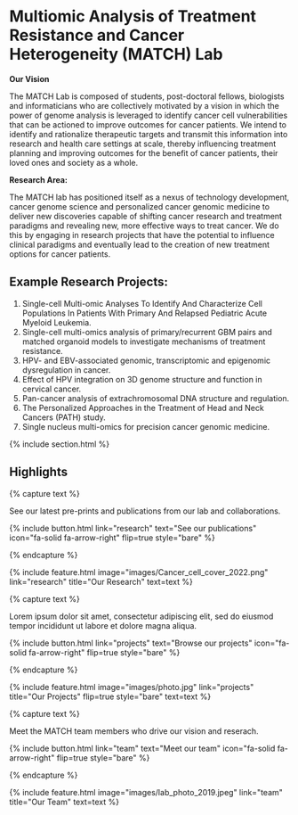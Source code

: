 ---
---

# Multiomic Analysis of Treatment Resistance and Cancer Heterogeneity (**MATCH**) Lab

**Our Vision**

The MATCH Lab is composed of students, post-doctoral fellows, biologists and informaticians who are collectively motivated by a vision in which the power of genome analysis is leveraged to identify cancer cell vulnerabilities that can be actioned to improve outcomes for cancer patients. We intend to identify and rationalize therapeutic targets and transmit this information into research and health care settings at scale, thereby influencing treatment planning and improving outcomes for the benefit of cancer patients, their loved ones and society as a whole.

**Research Area:**

The MATCH lab has positioned itself as a nexus of technology development, cancer genome science and personalized cancer genomic medicine to deliver new discoveries capable of shifting cancer research and treatment paradigms and revealing new, more effective ways to treat cancer. We do this by engaging in research projects that have the potential to influence clinical paradigms and eventually lead to the creation of new treatment options for cancer patients. 

## Example Research Projects:

1. Single-cell Multi-omic Analyses To Identify And Characterize Cell Populations In Patients With Primary And Relapsed Pediatric Acute Myeloid Leukemia.
2. Single-cell multi-omics analysis of primary/recurrent GBM pairs and matched organoid models to investigate mechanisms of treatment resistance.
3. HPV- and EBV-associated genomic, transcriptomic and epigenomic dysregulation in cancer.
4. Effect of HPV integration on 3D genome structure and function in cervical cancer.
5. Pan-cancer analysis of extrachromosomal DNA structure and regulation.
6. The Personalized Approaches in the Treatment of Head and Neck Cancers (PATH) study.
7. Single nucleus multi-omics for precision cancer genomic medicine. 

{% include section.html %}

## Highlights

{% capture text %}

See our latest pre-prints and publications from our lab and collaborations. 

{%
  include button.html
  link="research"
  text="See our publications"
  icon="fa-solid fa-arrow-right"
  flip=true
  style="bare"
%}

{% endcapture %}

{%
  include feature.html
  image="images/Cancer_cell_cover_2022.png"
  link="research"
  title="Our Research"
  text=text
%}

{% capture text %}

Lorem ipsum dolor sit amet, consectetur adipiscing elit, sed do eiusmod tempor incididunt ut labore et dolore magna aliqua.

{%
  include button.html
  link="projects"
  text="Browse our projects"
  icon="fa-solid fa-arrow-right"
  flip=true
  style="bare"
%}

{% endcapture %}

{%
  include feature.html
  image="images/photo.jpg"
  link="projects"
  title="Our Projects"
  flip=true
  style="bare"
  text=text
%}

{% capture text %}

Meet the MATCH team members who drive our vision and reserach.

{%
  include button.html
  link="team"
  text="Meet our team"
  icon="fa-solid fa-arrow-right"
  flip=true
  style="bare"
%}

{% endcapture %}

{%
  include feature.html
  image="images/lab_photo_2019.jpeg"
  link="team"
  title="Our Team"
  text=text
%}

